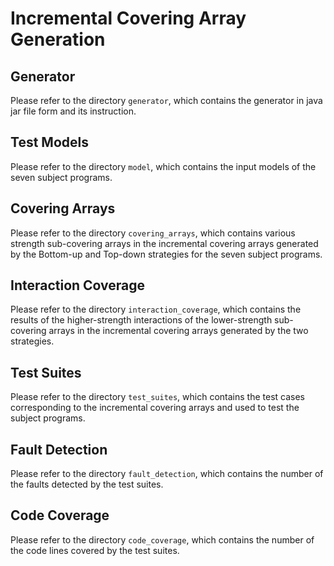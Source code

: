 Incremental Covering Array Generation
==============================================================================

Generator
----
Please refer to the directory `generator`, which contains the generator in java jar file form and its instruction.

Test Models
----
Please refer to the directory `model`, which contains the input models of the seven subject programs.

Covering Arrays
----
Please refer to the directory `covering_arrays`, which contains various strength sub-covering arrays in the incremental covering arrays generated by the Bottom-up and Top-down strategies for the seven subject programs.

Interaction Coverage
----
Please refer to the directory `interaction_coverage`, which contains the results of the higher-strength interactions of the lower-strength sub-covering arrays in the incremental covering arrays generated by the two strategies.

Test Suites
----
Please refer to the directory `test_suites`, which contains the test cases corresponding to the incremental covering arrays and used to test the subject programs.

Fault Detection
----
Please refer to the directory `fault_detection`, which contains the number of the faults detected by the test suites.

Code Coverage
----
Please refer to the directory `code_coverage`, which contains the number of the code lines covered by the test suites.
